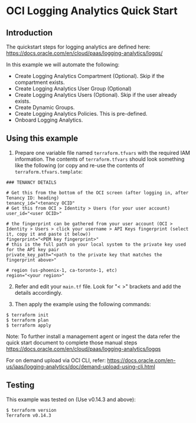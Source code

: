 # OCI Logging Analytics Quick Start

## Introduction

The quickstart steps for logging analytics are defined here:
https://docs.oracle.com/en/cloud/paas/logging-analytics/logqs/

In this example we will automate the following:

* Create Logging Analytics Compartment (Optional). Skip if the compartment exists.
* Create Logging Analytics User Group (Optional)
* Create Logging Analytics Users (Optional). Skip if the user already exists.
* Create Dynamic Groups. 
* Create Logging Analytics Policies. This is pre-defined.
* Onboard Logging Analytics.

## Using this example

1. Prepare one variable file named `terraform.tfvars` with the required IAM information. The contents of `terraform.tfvars` should look something like the following (or copy and re-use the contents of `terraform.tfvars.template`:

```
### TENANCY DETAILS

# Get this from the bottom of the OCI screen (after logging in, after Tenancy ID: heading)
tenancy_id="<tenancy OCID"
# Get this from OCI > Identity > Users (for your user account)
user_id="<user OCID>"

# the fingerprint can be gathered from your user account (OCI > Identity > Users > click your username > API Keys fingerprint (select it, copy it and paste it below))
fingerprint="<PEM key fingerprint>"
# this is the full path on your local system to the private key used for the API key pair
private_key_path="<path to the private key that matches the fingerprint above>"

# region (us-phoenix-1, ca-toronto-1, etc)
region="<your region>"
```

2. Refer and edit your `main.tf` file. Look for "< >" brackets and add the details accordingly.

3. Then apply the example using the following commands:

```
$ terraform init
$ terraform plan
$ terraform apply
```

Note: To further install a management agent or ingest the data refer the quick start document to complete those manual steps
https://docs.oracle.com/en/cloud/paas/logging-analytics/logqs

For on demand upload via OCI CLI, refer: https://docs.oracle.com/en-us/iaas/logging-analytics/doc/demand-upload-using-cli.html

## Testing

This example was tested on (Use v0.14.3 and above):
```
$ terraform version
Terraform v0.14.3
```